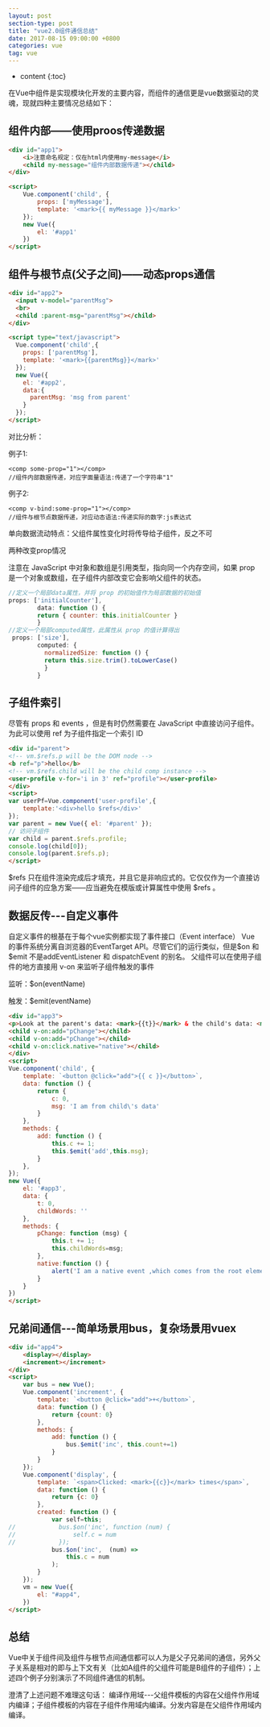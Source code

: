 ```yaml
---
layout: post
section-type: post
title: "vue2.0组件通信总结"
date: 2017-08-15 09:00:00 +0800 
categories: vue
tag: vue
---
```

* content
{:toc}

在Vue中组件是实现模块化开发的主要内容，而组件的通信更是vue数据驱动的灵魂，现就四种主要情况总结如下：

<!-- more -->

## 组件内部——使用proos传递数据

```html
<div id="app1">
    <i>注意命名规定：仅在html内使用my-message</i>
    <child my-message="组件内部数据传递"></child>
</div>

<script>
    Vue.component('child', {
        props: ['myMessage'],
        template: '<mark>{{ myMessage }}</mark>'
    });
    new Vue({
        el: '#app1'
    })
</script>
```

## 组件与根节点(父子之间)——动态props通信

```html
<div id="app2">
  <input v-model="parentMsg">
  <br>
  <child :parent-msg="parentMsg"></child>
</div>

<script type="text/javascript">
  Vue.component('child',{
    props: ['parentMsg'],
    template: '<mark>{{parentMsg}}</mark>'
  });
  new Vue({
    el: '#app2',
    data:{
      parentMsg: 'msg from parent'
    }
  });
</script>
```

对比分析：

例子1:

    <comp some-prop="1"></comp>
    //组件内部数据传递，对应字面量语法:传递了一个字符串"1" 

例子2:

    <comp v-bind:some-prop="1"></comp>
    //组件与根节点数据传递，对应动态语法:传递实际的数字:js表达式

单向数据流动特点：父组件属性变化时将传导给子组件，反之不可

两种改变prop情况

注意在 JavaScript 中对象和数组是引用类型，指向同一个内存空间，如果 prop 是一个对象或数组，在子组件内部改变它会影响父组件的状态。

```javascript
//定义一个局部data属性，并将 prop 的初始值作为局部数据的初始值
props: ['initialCounter'],
        data: function () {
        return { counter: this.initialCounter }
        }
//定义一个局部computed属性，此属性从 prop 的值计算得出
 props: ['size'],
        computed: {
          normalizedSize: function () {
          return this.size.trim().toLowerCase()
          }
        }
```

## 子组件索引

尽管有 props 和 events ，但是有时仍然需要在 JavaScript 中直接访问子组件。为此可以使用 ref 为子组件指定一个索引 ID 

```html
<div id="parent">
<!-- vm.$refs.p will be the DOM node -->
<b ref="p">hello</b>
<!-- vm.$refs.child will be the child comp instance -->
<user-profile v-for='i in 3' ref="profile"></user-profile>
</div>
<script>
var userPf=Vue.component('user-profile',{
    template:'<div>hello $refs</div>'
});
var parent = new Vue({ el: '#parent' });
// 访问子组件
var child = parent.$refs.profile;
console.log(child[0]);
console.log(parent.$refs.p);
</script>
```

$refs 只在组件渲染完成后才填充，并且它是非响应式的。它仅仅作为一个直接访问子组件的应急方案——应当避免在模版或计算属性中使用 $refs 。

## 数据反传---自定义事件

自定义事件的根基在于每个vue实例都实现了事件接口（Event interface）
Vue的事件系统分离自浏览器的EventTarget API。尽管它们的运行类似，但是$on 和 $emit 不是addEventListener 和 dispatchEvent 的别名。
父组件可以在使用子组件的地方直接用 v-on 来监听子组件触发的事件

监听：$on(eventName)

触发：$emit(eventName)

```html
<div id="app3">
<p>Look at the parent's data: <mark>{{t}}</mark> & the child's data: <mark>{{childWords}}</mark></p>
<child v-on:add="pChange"></child>
<child v-on:add="pChange"></child>
<child v-on:click.native="native"></child>
</div>
<script>
Vue.component('child', {
    template: `<button @click="add">{{ c }}</button>`,
    data: function () {
        return {
            c: 0,
            msg: 'I am from child\'s data'
        }
    },
    methods: {
        add: function () {
            this.c += 1;
            this.$emit('add',this.msg);
        }
    },
});
new Vue({
    el: '#app3',
    data: {
        t: 0,
        childWords: ''
    },
    methods: {
        pChange: function (msg) {
            this.t += 1;
            this.childWords=msg;
        },
        native:function () {
            alert('I am a native event ,which comes from the root element！');
        }
    }
})
</script>
```

## 兄弟间通信---简单场景用bus，复杂场景用vuex

```html
<div id="app4">
    <display></display>
    <increment></increment>
</div>
<script>
    var bus = new Vue();
    Vue.component('increment', {
        template: `<button @click="add">+</button>`,
        data: function () {
            return {count: 0}
        },
        methods: {
            add: function () {
                bus.$emit('inc', this.count+=1)
            }
        }
    });
    Vue.component('display', {
        template: `<span>Clicked: <mark>{{c}}</mark> times</span>`,
        data: function () {
            return {c: 0}
        },
        created: function () {
            var self=this;
//            bus.$on('inc', function (num) {
//                self.c = num
//            });
            bus.$on('inc',  (num) =>
                this.c = num
            );
        }
    });
    vm = new Vue({
        el: "#app4",
    })
</script>
```

## 总结

Vue中关于组件间及组件与根节点间通信都可以人为是父子兄弟间的通信，另外父子关系是相对的即与上下文有关（比如A组件的父组件可能是B组件的子组件）；上述四个例子分别演示了不同组件通信的机制。

澄清了上述问题不难理这句话：
编译作用域---父组件模板的内容在父组件作用域内编译；子组件模板的内容在子组件作用域内编译。分发内容是在父组件作用域内编译。